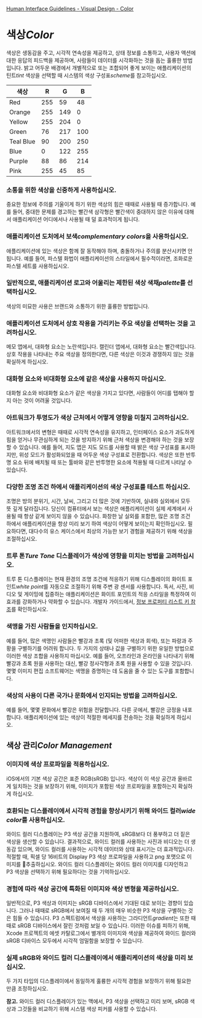 [Human Interface Guidelines - Visual Design - Color](https://developer.apple.com/design/human-interface-guidelines/ios/visual-design/color/)

# 색상*Color*

색상은 생동감을 주고, 시각적 연속성을 제공하고, 상태 정보를 소통하고, 사용자 액션에 대한 응답의 피드백을 제공하며, 사람들이 데이터를 시각화하는 것을 돕는 훌륭한 방법입니다. 밝고 어두운 배경에서 개별적으로 또는 조합되어 좋게 보이는 애플리케이션의 틴트*tint* 색상을 선택할 때 시스템의 색상 구성표*scheme*를 참고하십시오.

| 색상      | R    | G    | B    |
| --------- | ---- | ---- | ---- |
| Red       | 255  | 59   | 48   |
| Orange    | 255  | 149  | 0    |
| Yellow    | 255  | 204  | 0    |
| Green     | 76   | 217  | 100  |
| Teal Blue | 90   | 200  | 250  |
| Blue      | 0    | 122  | 255  |
| Purple    | 88   | 86   | 214  |
| Pink      | 255  | 45   | 85   |

### 소통을 위한 색상을 신중하게 사용하십시오.

중요한 정보에 주의를 기울이게 하기 위한 색상의 힘은 때때로 사용될 때 증가합니다. 예를 들어, 중대한 문제를 경고하는 빨간색 삼각형은 빨간색이 중대하지 않은 이유에 대해서 애플리케이션 어디에서나 사용될 때 덜 효과적이게 됩니다.

### 애플리케이션 도처에서 보색*complementary colors*을 사용하십시오.

애플리케이션에 있는 색상은 함께 잘 동작해야 하며, 충돌하거나 주의를 분산시키면 안됩니다. 예를 들어, 파스텔 화법이 애플리케이션의 스타일에서 필수적이라면, 조화로운 파스텔 세트를 사용하십시오.

### 일반적으로, 애플리케이션 로고와 어울리는 제한된 색상 색채*palette*를 선택하십시오.

색상의 미묘한 사용은 브랜드와 소통하기 위한 훌륭한 방법입니다.

### 애플리케이션 도처에서 상호 작용을 가리키는 주요 색상을 선택하는 것을 고려하십시오.

메모 앱에서, 대화형 요소는 노란색입니다. 캘린더 앱에서, 대화형 요소는 빨간색입니다. 상호 작용을 나타내는 주요 색상을 정의한다면, 다른 색상은 이것과 경쟁하지 않는 것을 확실하게 하십시오.

### 대화형 요소와 비대화형 요소에 같은 색상을 사용하지 마십시오.

대화형 요소와 비대화형 요소가 같은 색상을 가지고 있다면, 사람들이 어디를 탭해야 할지 아는 것이 어려울 것입니다.

### 아트워크가 투명도가 색상 근처에서 어떻게 영향을 미칠지 고려하십시오.

아트워크에서의 변형은 때때로 시각적 연속성을 유지하고, 인터페이스 요소가 과도하게 힘을 얻거나 무관심하게 되는 것을 방지하기 위해 근처 색상을 변경해야 하는 것을 보장할 수 있습니다. 예를 들어, 지도 앱은 지도 모드를 사용할 때 밝은 색상 구성표를 표시하지만, 위성 모드가 활성화되었을 때 어두운 색상 구성표로 전환합니다. 색상은 또한 반투명 요소 뒤에 배치될 때 또는 툴바와 같은 반투명한 요소에 적용될 때 다르게 나타날 수 있습니다.

### 다양한 조명 조건 하에서 애플리케이션의 색상 구성표를 테스트 하십시오.

조명은 방의 분위기, 시간, 날씨, 그리고 더 많은 것에 기반하여, 실내와 실외에서 모두 뜻 깊게 달라집니다. 당신이 컴퓨터에서 보는 색상은 애플리케이션이 실제 세계에서 사용될 때 항상 같게 보이지 않을 수 있습니다. 화창한 날 실외를 포함한, 많은 조명 조건 하에서 애플리케이션을 항상 미리 보기 하여 색상이 어떻게 보이는지 확인하십시오. 필요하다면, 대다수의 유스 케이스에서 최상의 가능한 보기 경험을 제공하기 위해 색상을 조절하십시오.

### 트루 톤*Ture Tone* 디스플레이가 색상에 영향을 미치는 방법을 고려하십시오.

트루 톤 디스플레이는 현재 환경의 조명 조건에 적응하기 위해 디스플레이의 화이트 포인트*white point*를 자동으로 조절하기 위해 주변 광 센서를 사용합니다. 독서, 사진, 비디오 및 게이밍에 집중하는 애플리케이션은 화이트 포인트의 적응 스타일을 특정하여 이 효과를 강화하거나 약화할 수 있습니다. 개발자 가이드에서, [정보 프로퍼티 리스트 키 참조](https://developer.apple.com/library/content/documentation/General/Reference/InfoPlistKeyReference/Introduction/Introduction.html)를 확인하십시오.

### 색맹을 가진 사람들을 인지하십시오.

예를 들어, 많은 색맹인 사람들은 빨강과 초록 (및 어떠한 색상과 회색), 또는 파랑과 주황을 구별하기를 어려워 합니다. 두 가지의 상태나 값을 구별하기 위한 유일한 방법으로 이러한 색상 조합을 사용하지 마십시오. 예를 들어, 오프라인과 온라인을 나타내기 위해 빨강과 초록 원을 사용하는 대신, 빨강 정사각형과 초록 원을 사용할 수 있을 것입니다. 몇몇 이미지 편집 소프트웨어는 색맹을 증명하는 데 도움을 줄 수 있는 도구를 포함합니다.

###  색상의 사용이 다른 국가나 문화에서 인지되는 방법을 고려하십시오.

예를 들어, 몇몇 문화에서 빨강은 위험을 전달합니다. 다른 곳에서, 빨강은 긍정을 내포합니다. 애플리케이션에 있는 색상이 적절한 메세지를 전송하는 것을 확실하게 하십시오.

## 색상 관리*Color Management*

### 이미지에 색상 프로파일을 적용하십시오.

iOS에서의 기본 색상 공간은 표준 RGB(sRGB) 입니다. 색상이 이 색상 공간과 올바르게 일치하는 것을 보장하기 위해, 이미지가 포함된 색상 프로파일을 포함하는지 확실하게 하십시오.

### 호환되는 디스플레이에서 시각적 경험을 향상시키기 위해 와이드 컬러*wide color*를 사용하십시오.

와이드 컬러 디스플레이는 P3 색상 공간을 지원하여, sRGB보다 더 풍부하고 더 짙은 색상을 생산할 수 있습니다. 결과적으로, 와이드 컬러를 사용하는 사진과 비디오는 더 생동감 있으며, 와이드 컬러를 사용하는 시각적 데이터와 상태 표시기는 더 효과적입니다. 적절할 때, 픽셀 당 16비트의 Display P3 색상 프로파일을 사용하고 png 포맷으로 이미지를 추출하십시오. 와이드 컬러 디스플레이는 와이드 컬러 이미지를 디자인하고 P3 색상을 선택하기 위해 필요하다는 것을 기억하십시오.

### 경험에 따라 색상 공간에 특화된 이미지와 색상 변형을 제공하십시오.

일반적으로, P3 색상과 이미지는 sRGB 디바이스에서 기대된 대로 보이는 경향이 있습니다. 그러나 때때로 sRGB에서 보여질 때 두 개의 매우 비슷한 P3 색상을 구별하는 것은 힘들 수 있습니다. P3 스펙트럼에서 색상을 사용하는 그라디언트*gradient*는 또한 때때로 sRGB 디바이스에서 잘린 것처럼 보일 수 있습니다. 이러한 이슈를 피하기 위해, Xcode 프로젝트의 에셋 카탈로그에서 별개의 이미지와 색상을 제공하여 와이드 컬러와 sRGB 디바이스 모두에서 시각적 엄밀함을 보장할 수 있습니다.

### 실제 sRGB와 와이드 컬러 디스플레이에서 애플리케이션의 색상을 미리 보십시오.

두 가지 타입의 디스플레이에서 동일하게 훌륭한 시각적 경험을 보장하기 위해 필요한 만큼 조정하십시오.

**참고.** 와이드 컬러 디스플레이가 있는 맥에서, P3 색상을 선택하고 미리 보며, sRGB 색상과 그것들을 비교하기 위해 시스템 색상 피커를 사용할 수 있습니다.
